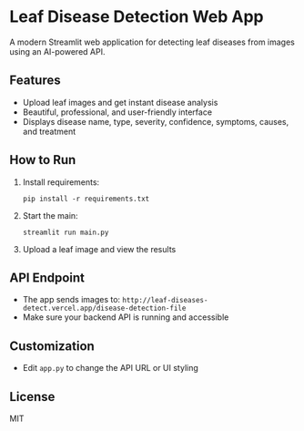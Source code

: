 # Leaf Disease Detection Web App

A modern Streamlit web application for detecting leaf diseases from images using an AI-powered API.

## Features
- Upload leaf images and get instant disease analysis
- Beautiful, professional, and user-friendly interface
- Displays disease name, type, severity, confidence, symptoms, causes, and treatment

## How to Run
1. Install requirements:
   ```
   pip install -r requirements.txt
   ```
2. Start the main:
   ```
   streamlit run main.py
   ```
3. Upload a leaf image and view the results

## API Endpoint
- The app sends images to: `http://leaf-diseases-detect.vercel.app/disease-detection-file`
- Make sure your backend API is running and accessible

## Customization
- Edit `app.py` to change the API URL or UI styling

## License
MIT